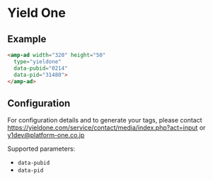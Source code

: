 <!---
Copyright 2016 The AMP HTML Authors. All Rights Reserved.

Licensed under the Apache License, Version 2.0 (the "License");
you may not use this file except in compliance with the License.
You may obtain a copy of the License at

      http://www.apache.org/licenses/LICENSE-2.0

Unless required by applicable law or agreed to in writing, software
distributed under the License is distributed on an "AS-IS" BASIS,
WITHOUT WARRANTIES OR CONDITIONS OF ANY KIND, either express or implied.
See the License for the specific language governing permissions and
limitations under the License.
-->

# Yield One

## Example

```html
<amp-ad width="320" height="50"
  type="yieldone"
  data-pubid="0214"
  data-pid="31480">
</amp-ad>
```

## Configuration


For configuration details and to generate your tags, please contact https://yieldone.com/service/contact/media/index.php?act=input or <y1dev@platform-one.co.jp>

Supported parameters:

- `data-pubid`
- `data-pid`

